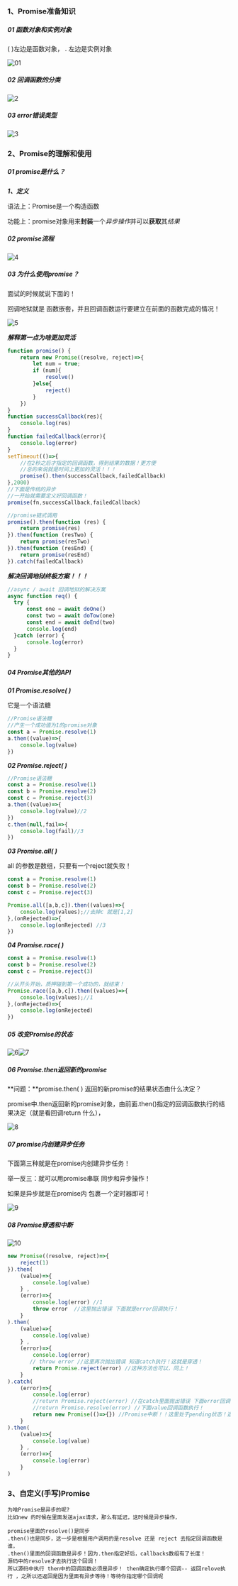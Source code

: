 ### 1、Promise准备知识 

##### 01 函数对象和实例对象

(  )左边是函数对象， . 左边是实例对象

![01](..\images\b_images\01.png)



##### 02 回调函数的分类

![2](..\images\b_images\2.png)



##### 03 error错误类型

![3](..\images\b_images\3.png)



### 2、Promise的理解和使用

##### 01 promise是什么？

***1、定义***

语法上：Promise是一个构造函数

功能上：promise对象用来**封装**一个*异步操作*并可以**获取**其*结果*



##### 02 promise流程



![4](..\images\b_images\4.png)



##### 03 为什么使用promise？

面试的时候就说下面的！

回调地狱就是 函数嵌套，并且回调函数运行要建立在前面的函数完成的情况！

![5](..\images\b_images\5.png)

***解释第一点为啥更加灵活***

```js
function promise() {
    return new Promise((resolve, reject)=>{
        let num = true;
        if (num){
            resolve()
        }else{
            reject()
        }
    })
}
function successCallback(res){
    console.log(res)
}
function failedCallback(error){
    console.log(error)
}
setTimeout(()=>{
    //在2秒之后才指定的回调函数，得到结果的数据！更方便
    //总的来说就是时间上更加的灵活！！！
    promise().then(successCallback,failedCallback)
},2000)
//下面是传统的异步
//一开始就需要定义好回调函数！
promise(fn,successCallback,failedCallback)
```

```js
//promise链式调用
promise().then(function (res) {
    return promise(res)
}).then(function (resTwo) {
    return promise(resTwo)
}).then(function (resEnd) {
    return promise(resEnd)
}).catch(failedCallback)
```

***解决回调地狱终极方案！！！***

```js
//async / await 回调地狱的解决方案
async function req() {
  try {
      const one = await doOne()
      const two = await doTow(one)
      const end = await doEnd(two)
      console.log(end)
  }catch (error) {
      console.log(error)
  }
}
```



##### 04 Promise其他的API

***01 Promise.resolve( )***

它是一个语法糖

```js
//Promise语法糖
//产生一个成功值为1的promise对象
const a = Promise.resolve(1)
a.then((value)=>{
    console.log(value)
})
```

***02 Promise.reject( )***

```js
//Promise语法糖
const a = Promise.resolve(1)
const b = Promise.resolve(2)
const c = Promise.reject(3)
a.then((value)=>{
    console.log(value)//2
})
c.then(null,fail=>{
    console.log(fail)//3
})
```

***03 Promise.all( )***

all 的参数是数组，只要有一个reject就失败！

```js
const a = Promise.resolve(1)
const b = Promise.resolve(2)
const c = Promise.reject(3)

Promise.all([a,b,c]).then((values)=>{
    console.log(values);//去掉c 就是[1,2]
},(onRejected)=>{
    console.log(onRejected) //3
})
```

***04 Promise.race( )***

```js
const a = Promise.resolve(1)
const b = Promise.resolve(2)
const c = Promise.reject(3)

//从开头开始，质押碰到第一个成功的，就结束！
Promise.race([a,b,c]).then((values)=>{
    console.log(values);//1
},(onRejected)=>{
    console.log(onRejected)
})
```

##### 05 改变Promise的状态



![6](..\images\b_images\6.png)![7](..\images\b_images\7.png)



##### 06 Promise.then返回新的promise

**问题：**promise.then( ) 返回的新promise的结果状态由什么决定？

promise中.then返回新的promise对象，由前面.then()指定的回调函数执行的结果决定（就是看回调return 什么），

![8](..\images\b_images\8.png)



##### 07 promise内创建异步任务

下面第三种就是在promise内创建异步任务！

举一反三：就可以用promise串联 同步和异步操作！

如果是异步就是在promise内 包裹一个定时器即可！

![9](..\images\b_images\9.png)



##### 08 Promise穿透和中断



![10](..\images\b_images\10.png)

```js
new Promise((resolve, reject)=>{
    reject(1)
}).then(
    (value)=>{
        console.log(value)
    } ,
    (error)=>{
        console.log(error) //1
        throw error  //这里抛出错误 下面就是error回调执行！
    }
).then(
    (value)=>{
        console.log(value)
    } ,
    (error)=>{
        console.log(error)
       // throw error //这里再次抛出错误 知道catch执行！这就是穿透！
        return Promise.reject(error) //这种方法也可以，同上！
    }
).catch(
    (error)=>{
        console.log(error)
        //return Promise.reject(error) //在catch里面抛出错误 下面error回调函数执行！
        //return Promise.resolve(error) //下面value回调函数执行！
        return new Promise(()=>{}) //Promise中断！！这里处于pending状态！返回一个pending的Promise
    }
).then(
    (value)=>{
        console.log(value)
    } ,
    (error)=>{
        console.log(error)
    }
)
```



### 3、自定义(手写)Promise



````
为啥Promise是异步的呢?
比如new 的时候在里面发送ajax请求，那么有延迟，这时候是异步操作，

promise里面的resolve()是同步
.then()也是同步，这一步是根据用户调用的是resolve 还是 reject 去指定回调函数是谁，
.then()里面的回调函数是异步！因为.then指定好后，callbacks数组有了长度！
源码中的resolve才去执行这个回调！
所以源码中执行 then中的回调函数必须是异步！ then确定执行哪个回调-- 返回relove执行 ，之所以还返回是因为里面有异步等待！等待你指定哪个回调呢
````

